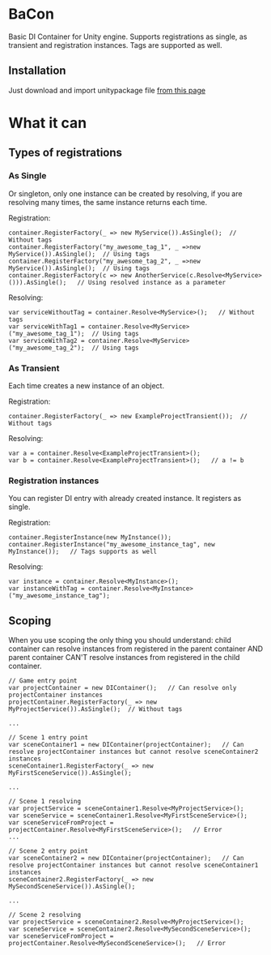 # BaCon
Basic DI Container for Unity engine. Supports registrations as single, as transient and registration instances. Tags are supported as well.

## Installation
Just download and import unitypackage file [from this page](https://github.com/vavilichev/BaCon/releases/tag/v.1.0)

# What it can

## Types of registrations

### As Single
Or singleton, only one instance can be created by resolving, if you are resolving many times, the same instance returns each time.

Registration:
```
container.RegisterFactory(_ => new MyService()).AsSingle();  // Without tags
container.RegisterFactory("my_awesome_tag_1", _ =>new MyService()).AsSingle();  // Using tags
container.RegisterFactory("my_awesome_tag_2", _ =>new MyService()).AsSingle();  // Using tags
container.RegisterFactory(c => new AnotherService(c.Resolve<MyService>())).AsSingle();   // Using resolved instance as a parameter
```

Resolving:
```
var serviceWithoutTag = container.Resolve<MyService>();   // Without tags
var serviceWithTag1 = container.Resolve<MyService>("my_awesome_tag_1");  // Using tags
var serviceWithTag2 = container.Resolve<MyService>("my_awesome_tag_2");  // Using tags
```

### As Transient
Each time creates a new instance of an object.

Registration:
```
container.RegisterFactory(_ => new ExampleProjectTransient());  // Without tags
```

Resolving:
```
var a = container.Resolve<ExampleProjectTransient>();
var b = container.Resolve<ExampleProjectTransient>();   // a != b
```

### Registration instances
You can register DI entry with already created instance. It registers as single.

Registration:
```
container.RegisterInstance(new MyInstance());
container.RegisterInstance("my_awesome_instance_tag", new MyInstance());   // Tags supports as well
```

Resolving:
```
var instance = container.Resolve<MyInstance>();
var instanceWithTag = container.Resolve<MyInstance>("my_awesome_instance_tag");
```

## Scoping
When you use scoping the only thing you should understand: child container can resolve instances from registered in the parent container AND parent container CAN'T resolve instances from registered in the child container.

```
// Game entry point
var projectContainer = new DIContainer();   // Can resolve only projectContainer instances
projectContainer.RegisterFactory(_ => new MyProjectService()).AsSingle();  // Without tags

...

// Scene 1 entry point
var sceneContainer1 = new DIContainer(projectContainer);   // Can resolve projectContainer instances but cannot resolve sceneContainer2 instances
sceneContainer1.RegisterFactory(_ => new MyFirstSceneService()).AsSingle();

...

// Scene 1 resolving
var projectService = sceneContainer1.Resolve<MyProjectService>();
var sceneService = sceneContainer1.Resolve<MyFirstSceneService>();
var sceneServiceFromProject = projectContainer.Resolve<MyFirstSceneService>();   // Error
...

// Scene 2 entry point
var sceneContainer2 = new DIContainer(projectContainer);   // Can resolve projectContainer instances but cannot resolve sceneContainer1 instances
sceneContainer2.RegisterFactory(_ => new MySecondSceneService()).AsSingle();

...

// Scene 2 resolving
var projectService = sceneContainer2.Resolve<MyProjectService>();
var sceneService = sceneContainer2.Resolve<MySecondSceneService>();
var sceneServiceFromProject = projectContainer.Resolve<MySecondSceneService>();   // Error
```
